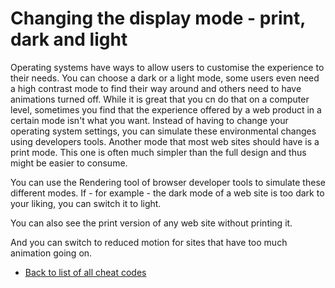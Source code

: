 # Changing the display mode - print, dark and light

Operating systems have ways to allow users to customise the experience to their needs. You can choose a dark or a light mode, some users even need a high contrast mode to find their way around and others need to have animations turned off. While it is great that you cn do that on a computer level, sometimes you find that the experience offered by a web product in a certain mode isn't what you want. Instead of having to change your operating system settings, you can simulate these environmental changes using developers tools. Another mode that most web sites should have is a print mode. This one is often much simpler than the full design and thus might be easier to consume.

You can use the Rendering tool of browser developer tools to simulate these different modes. If - for example - the dark mode of a web site is too dark to your liking, you can switch it to light.

You can also see the print version of any web site without printing it.

And you can switch to reduced motion for sites that have too much animation going on.

* [Back to list of all cheat codes](README.md)
